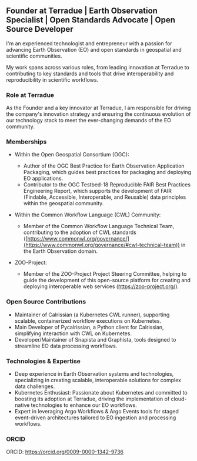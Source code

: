 ## Founder at Terradue | Earth Observation Specialist | Open Standards Advocate | Open Source Developer

I'm an experienced technologist and entrepreneur with a passion for advancing Earth Observation (EO) and open standards in geospatial and scientific communities. 

My work spans across various roles, from leading innovation at Terradue to contributing to key standards and tools that drive interoperability and reproducibility in scientific workflows.

### Role at Terradue

As the Founder and a key innovator at Terradue, I am responsible for driving the company's innovation strategy and ensuring the continuous evolution of our technology stack to meet the ever-changing demands of the EO community.

### Memberships

* Within the Open Geospatial Consortium (OGC):

  * Author of the OGC Best Practice for Earth Observation Application Packaging, which guides best practices for packaging and deploying EO applications.
  * Contributor to the OGC Testbed-18 Reproducible FAIR Best Practices Engineering Report, which supports the development of FAIR (Findable, Accessible, Interoperable, and Reusable) data principles within the geospatial community.

* Within the Common Workflow Language (CWL) Community:

  * Member of the Common Workflow Language Technical Team, contributing to the adoption of CWL standards ([https://www.commonwl.org/governance/](https://www.commonwl.org/governance/#cwl-technical-team)) in the Earth Observation domain.

* ZOO-Project:

  * Member of the ZOO-Project Project Steering Committee, helping to guide the development of this open-source platform for creating and deploying interoperable web services (https://zoo-project.org/).

### Open Source Contributions

* Maintainer of Calrissian (a Kubernetes CWL runner), supporting scalable, containerized workflow executions on Kubernetes.
* Main Developer of Pycalrissian, a Python client for Calrissian, simplifying interaction with CWL on Kubernetes.
* Developer/Maintainer of Snapista and Graphista, tools designed to streamline EO data processing workflows.

### Technologies & Expertise

* Deep experience in Earth Observation systems and technologies, specializing in creating scalable, interoperable solutions for complex data challenges.
* Kubernetes Enthusiast: Passionate about Kubernetes and committed to boosting its adoption at Terradue, driving the implementation of cloud-native technologies to enhance our EO workflows.
* Expert in leveraging Argo Workflows & Argo Events tools for staged event-driven architectures tailored to EO ingestion and processing workflows.

### ORCID

ORCID: https://orcid.org/0009-0000-1342-9736
